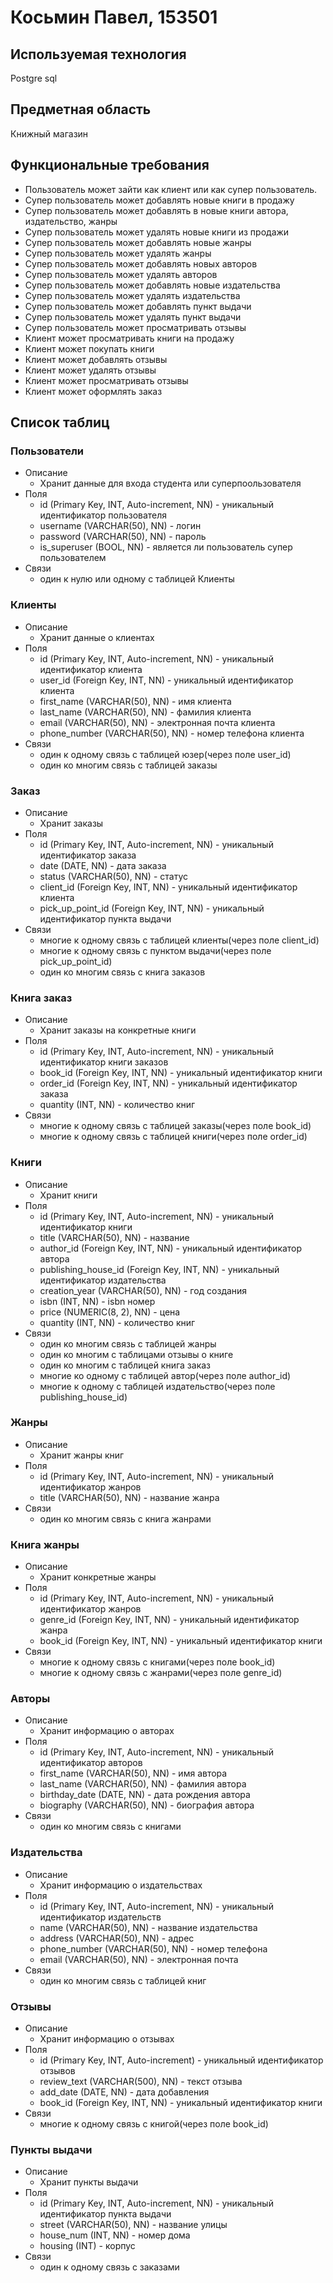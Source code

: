 # Косьмин Павел, 153501
## Используемая технология
Postgre sql
## Предметная область 
Книжный магазин
## Функциональные требования
* Пользователь может зайти как клиент или как супер пользователь.
* Супер пользователь может добавлять новые книги в продажу
* Супер пользователь может добавлять в новые книги автора, издательство, жанры
* Супер пользователь может удалять новые книги из продажи
* Супер пользователь может добавлять новые жанры
* Супер пользователь может удалять жанры
* Супер пользователь может добавлять новых авторов
* Супер пользователь может удалять авторов
* Супер пользователь может добавлять новые издательства
* Супер пользователь может удалять издательства
* Супер пользователь может добавлять пункт выдачи
* Супер пользователь может удалять пункт выдачи
* Супер пользователь может просматривать отзывы
* Клиент может просматривать книги на продажу
* Клиент может покупать книги
* Клиент может добавлять отзывы
* Клиент может удалять отзывы
* Клиент может просматривать отзывы
* Клиент может оформлять заказ
## Список таблиц
### Пользователи
* Описание
  + Хранит данные для входа студента или суперпоользователя
* Поля
  + id (Primary Key, INT, Auto-increment, NN) - уникальный идентификатор пользователя
  + username (VARCHAR(50), NN) - логин
  + password (VARCHAR(50), NN) - пароль
  + is_superuser (BOOL, NN) - является ли пользователь супер пользователем
* Связи
  + один к нулю или одному с таблицей Клиенты
### Клиенты
* Описание
  + Хранит данные о клиентах
* Поля
  + id (Primary Key, INT, Auto-increment, NN) - уникальный идентификатор клиента
  + user_id (Foreign Key, INT, NN) - уникальный идентификатор клиента
  + first_name (VARCHAR(50), NN) - имя клиента
  + last_name (VARCHAR(50), NN) - фамилия клиента
  + email (VARCHAR(50), NN) - электронная почта клиента
  + phone_number (VARCHAR(50), NN) - номер телефона клиента
* Связи
  + один к одному связь с таблицей юзер(через поле user_id)
  + один ко многим связь с таблицей заказы
### Заказ
* Описание
  + Хранит заказы
* Поля
  + id (Primary Key, INT, Auto-increment, NN) - уникальный идентификатор заказа
  + date (DATE, NN) - дата заказа
  + status (VARCHAR(50), NN) - статус
  + client_id (Foreign Key, INT, NN) - уникальный идентификатор клиента
  + pick_up_point_id (Foreign Key, INT, NN) - уникальный идентификатор пункта выдачи
* Связи
  + многие к одному связь с таблицей клиенты(через поле client_id)
  + многие к одному связь с пунктом выдачи(через поле pick_up_point_id)
  + один ко многим связь с книга заказов
### Книга заказ
* Описание
  + Хранит заказы на конкретные книги
* Поля
  + id (Primary Key, INT, Auto-increment, NN) - уникальный идентификатор книги заказов
  + book_id (Foreign Key, INT, NN) - уникальный идентификатор книги
  + order_id (Foreign Key, INT, NN) - уникальный идентификатор заказа
  + quantity (INT, NN) - количество книг
* Связи
  + многие к одному связь с таблицей заказы(через поле book_id)
  + многие к одному связь с таблицей книги(через поле order_id)
### Книги
* Описание
  + Хранит книги
* Поля
  + id (Primary Key, INT, Auto-increment, NN) - уникальный идентификатор книги
  + title (VARCHAR(50), NN) - название
  + author_id (Foreign Key, INT, NN) - уникальный идентификатор автора
  + publishing_house_id (Foreign Key, INT, NN) - уникальный идентификатор издательства
  + creation_year (VARCHAR(50), NN) - год создания
  + isbn (INT, NN) - isbn номер
  + price (NUMERIC(8, 2), NN) - цена
  + quantity (INT, NN) - количество книг
* Связи
  + один ко многим связь с таблицей жанры
  + один ко многим с таблицами отзывы о книге
  + один ко многим с таблицей книга заказ
  + многие ко одному с таблицей автор(через поле author_id)
  + многие к одному с таблицей издательство(через поле publishing_house_id)
### Жанры
* Описание
  + Хранит жанры книг
* Поля
  + id (Primary Key, INT, Auto-increment, NN) - уникальный идентификатор жанров
  + title (VARCHAR(50), NN) - название жанра
* Связи
  + один ко многим связь с книга жанрами
### Книга жанры
* Описание
  + Хранит конкретные жанры
* Поля
  + id (Primary Key, INT, Auto-increment, NN) - уникальный идентификатор жанров
  + genre_id (Foreign Key, INT, NN) - уникальный идентификатор жанра
  + book_id (Foreign Key, INT, NN) - уникальный идентификатор книги
* Связи
  + многие к одному связь с книгами(через поле book_id)
  + многие к одному связь с жанрами(через поле genre_id)
### Авторы
* Описание
  + Хранит информацию о авторах
* Поля
  + id (Primary Key, INT, Auto-increment, NN) - уникальный идентификатор авторов
  + first_name (VARCHAR(50), NN) - имя автора
  + last_name (VARCHAR(50), NN) - фамилия автора
  + birthday_date (DATE, NN) - дата рождения автора
  + biography (VARCHAR(50), NN) - биография автора
* Связи
  + один ко многим связь с книгами
### Издательства
* Описание
  + Хранит информацию о издательствах
* Поля
  + id (Primary Key, INT, Auto-increment, NN) - уникальный идентификатор издательств
  + name (VARCHAR(50), NN) - название издательства
  + address (VARCHAR(50), NN) - адрес
  + phone_number (VARCHAR(50), NN) - номер телефона
  + email (VARCHAR(50), NN) - электронная почта
* Связи
  + один ко многим связь с таблицей книг
### Отзывы
* Описание
  + Хранит информацию о отзывах
* Поля
  + id (Primary Key, INT, Auto-increment) - уникальный идентификатор отзывов
  + review_text (VARCHAR(500), NN) - текст отзыва
  + add_date (DATE, NN) - дата добавления
  + book_id (Foreign Key, INT, NN) - уникальный идентификатор книги
* Связи
  + многие к одному связь с книгой(через поле book_id)
### Пункты выдачи
* Описание
  + Хранит пункты выдачи
* Поля
  + id (Primary Key, INT, Auto-increment, NN) - уникальный идентификатор пункта выдачи
  + street (VARCHAR(50), NN) - название улицы
  + house_num (INT, NN) - номер дома
  + housing (INT) - корпус
* Связи
  + один к одному связь с заказами
